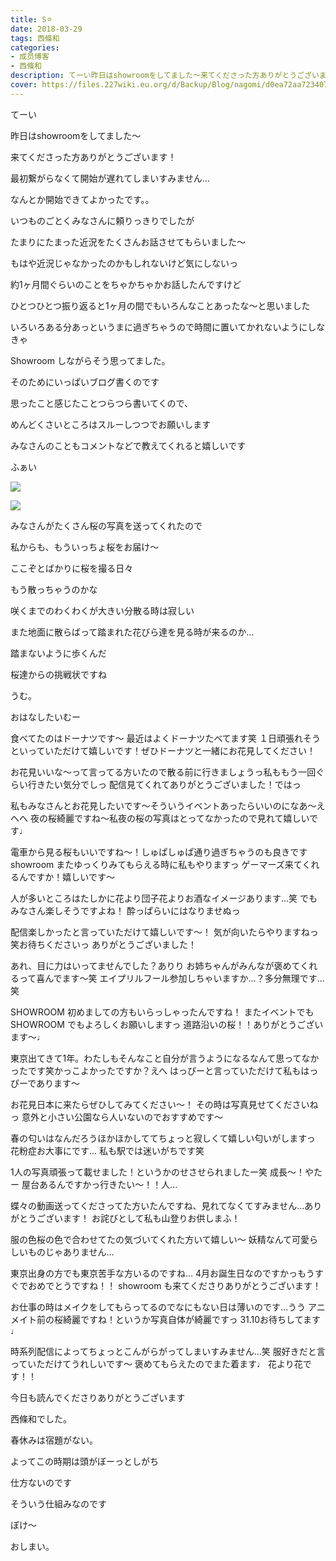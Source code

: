 ```yaml
---
title: S⚪︎
date: 2018-03-29
tags: 西條和
categories: 
- 成员博客
- 西條和
description: てーい昨日はshowroomをしてました〜来てくださった方ありがとうございます！最初繋がらなくて開始が遅れてしまいすみません…な...
cover: https://files.227wiki.eu.org/d/Backup/Blog/nagomi/d0ea72aa723407537b7d6fbd9ea43.png 
---
```







てーい








昨日はshowroomをしてました〜







来てくださった方ありがとうございます！









最初繋がらなくて開始が遅れてしまいすみません…






なんとか開始できてよかったです。。








いつものごとくみなさんに頼りっきりでしたが





たまりにたまった近況をたくさんお話させてもらいました〜









もはや近況じゃなかったのかもしれないけど気にしないっ









約1ヶ月間ぐらいのことをちゃかちゃかお話したんですけど









ひとつひとつ振り返ると1ヶ月の間でもいろんなことあったな〜と思いました










いろいろある分あっというまに過ぎちゃうので時間に置いてかれないようにしなきゃ











Showroom しながらそう思ってました。









そのためにいっぱいブログ書くのです









思ったこと感じたことつらつら書いてくので、







めんどくさいところはスルーしつつでお願いします







みなさんのこともコメントなどで教えてくれると嬉しいです












ふぁい






![](https://files.227wiki.eu.org/d/Backup/Blog/nagomi/d0ea72aa723407537b7d6fbd9ea43.png)











![](https://files.227wiki.eu.org/d/Backup/Blog/nagomi/d0ea72aa723407537b7d6fbd9ea43-01.png)







みなさんがたくさん桜の写真を送ってくれたので








私からも、もういっちょ桜をお届け〜








ここぞとばかりに桜を撮る日々







もう散っちゃうのかな









咲くまでのわくわくが大きい分散る時は寂しい










また地面に散らばって踏まれた花びら達を見る時が来るのか…









踏まないように歩くんだ









桜達からの挑戦状ですね










うむ。









おはなしたいむー





食べてたのはドーナツです〜
最近はよくドーナツたべてます笑
１日頑張れそうといっていただけて嬉しいです！ぜひドーナツと一緒にお花見してください！






お花見いいな〜って言ってる方いたので散る前に行きましょうっ私ももう一回ぐらい行きたい気分でしっ
配信見てくれてありがとうございました！ではっ







私もみなさんとお花見したいです〜そういうイベントあったらいいのになあ〜えへへ
夜の桜綺麗ですね〜私夜の桜の写真はとってなかったので見れて嬉しいです♩





電車から見る桜もいいですね〜！しゅぱしゅぱ通り過ぎちゃうのも良きです
showroom またゆっくりみてもらえる時に私もやりますっ
ゲーマーズ来てくれるんですか！嬉しいです〜






人が多いところはたしかに花より団子花よりお酒なイメージあります…笑
でもみなさん楽しそうですよね！
酔っぱらいにはなりませぬっ





配信楽しかったと言っていただけて嬉しいです〜！
気が向いたらやりますねっ笑お待ちくださいっ
ありがとうございました！






あれ、目に力はいってませんでした？ありり
お姉ちゃんがみんなが褒めてくれるって喜んでます〜笑
エイプリルフール参加しちゃいますか…？多分無理です…笑






SHOWROOM 初めましての方もいらっしゃったんですね！
またイベントでもSHOWROOM でもよろしくお願いしますっ
道路沿いの桜！！ありがとうございます〜♩






東京出てきて1年。わたしもそんなこと自分が言うようになるなんて思ってなかったです笑かっこよかったですか？えへ
はっぴーと言っていただけて私もはっぴーであります〜





お花見日本に来たらぜひしてみてください〜！
その時は写真見せてくださいねっ
意外と小さい公園なら人いないのでおすすめです〜





春の匂いはなんだろうほかほかしててちょっと寂しくて嬉しい匂いがしますっ
花粉症お大事にです…
私も駅では迷いがちです笑






1人の写真頑張って載せました！というかのせさせられましたー笑
成長〜！やたー
屋台あるんですかっ行きたい〜！！人…




蝶々の動画送ってくださってた方いたんですね、見れてなくてすみません…ありがとうございます！
お詫びとして私も山登りお供しまふ！





服の色桜の色で合わせてたの気づいてくれた方いて嬉しい〜
妖精なんて可愛らしいものじゃありません…






東京出身の方でも東京苦手な方いるのですね…
4月お誕生日なのですかっもうすぐでおめでとうですね！！
showroom も来てくださりありがとうございます！




お仕事の時はメイクをしてもらってるのでなにもない日は薄いのです…うう
アニメイト前の桜綺麗ですね！というか写真自体が綺麗ですっ
31.10お待ちしてます♩








時系列配信によってちょっとこんがらがってしまいすみません…笑
服好きだと言っていただけてうれしいです〜
褒めてもらえたのでまた着ます♩
花より花です！！








今日も読んでくださりありがとうございます








西條和でした。









春休みは宿題がない。










よってこの時期は頭がぼーっとしがち









仕方ないのです









そういう仕組みなのです








ぽけ〜













おしまい。


